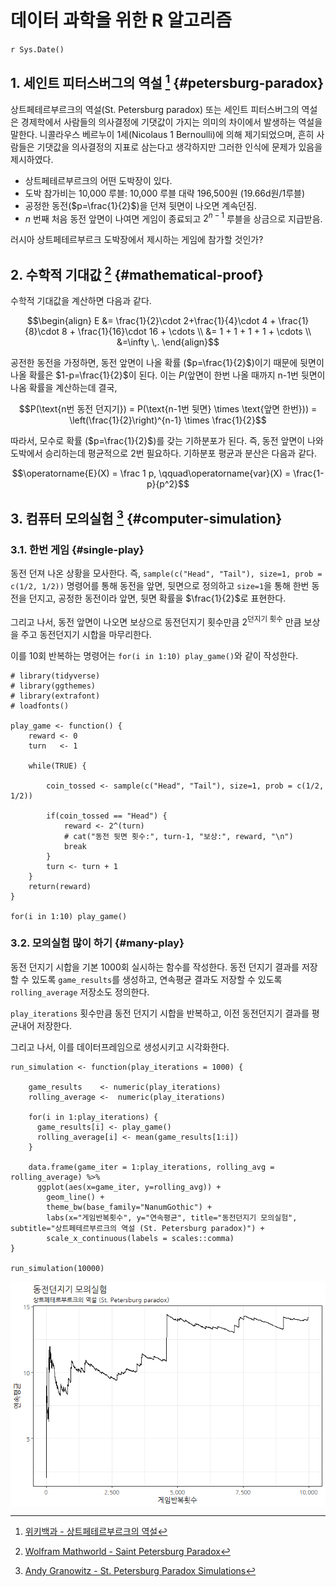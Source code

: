 # 데이터 과학을 위한 R 알고리즘
`r Sys.Date()`  



## 1. 세인트 피터스버그의 역설 [^wiki-petersburg] {#petersburg-paradox}

[^wiki-petersburg]: [위키백과 - 상트페테르부르크의 역설](https://ko.wikipedia.org/wiki/%EC%83%81%ED%8A%B8%ED%8E%98%ED%85%8C%EB%A5%B4%EB%B6%80%EB%A5%B4%ED%81%AC%EC%9D%98_%EC%97%AD%EC%84%A4)

상트페테르부르크의 역설(St. Petersburg paradox) 또는 세인트 피터스버그의 역설은 
경제학에서 사람들의 의사결정에 기댓값이 가지는 의미의 차이에서 발생하는 역설을 말한다. 
니콜라우스 베르누이 1세(Nicolaus 1 Bernoulli)에 의해 제기되었으며, 
흔히 사람들은 기댓값을 의사결정의 지표로 삼는다고 생각하지만 그러한 인식에 문제가 있음을 제시하였다.

- 상트페테르부르크의 어떤 도박장이 있다.
- 도박 참가비는 10,000 루블: 10,000 루블 대략 196,500원 (19.66d원/1루블)
- 공정한 동전($p=\frac{1}{2}$)을 던져 뒷면이 나오면 계속던짐.
- $n$ 번째 처음 동전 앞면이 나여면 게임이 종료되고 $2^{n-1}$ 루블을 상금으로 지급받음.

러시아 상트페테르부르크 도박장에서 제시하는 게임에 참가할 것인가?

## 2. 수학적 기대값 [^wolfram-petersburg-paradox] {#mathematical-proof}

[^wolfram-petersburg-paradox]: [Wolfram Mathworld - Saint Petersburg Paradox](http://mathworld.wolfram.com/SaintPetersburgParadox.html)

수학적 기대값을 계산하면 다음과 같다.

$$\begin{align}
    E &= \frac{1}{2}\cdot 2+\frac{1}{4}\cdot 4 + \frac{1}{8}\cdot 8 + \frac{1}{16}\cdot 16 + \cdots \\
      &= 1 + 1 + 1 + 1 + \cdots \\
      &=\infty \,. \end{align}$$

공전한 동전을 가정하면, 동전 앞면이 나올 확률 ($p=\frac{1}{2}$)이기 때문에 뒷면이 나올 확률은 $1-p=\frac{1}{2}$이 된다.
이는 $P(\text{앞면이 한번 나올 때까지 n-1번 뒷면이 나옴}$ 확률을 계산하는데 결국,

$$P(\text{n번 동전 던지기}) = P(\text{n-1번 뒷면} \times \text{앞면 한번})) = \left(\frac{1}{2}\right)^{n-1} \times \frac{1}{2}$$  

따라서, 모수로 확률 ($p=\frac{1}{2}$)를 갖는 기하분포가 된다. 즉, 동전 앞면이 나와 도박에서 승리하는데 평균적으로 2번 필요하다.
기하분포 평균과 분산은 다음과 같다.

$$\operatorname{E}(X) = \frac 1 p, \qquad\operatorname{var}(X) = \frac{1-p}{p^2}$$

## 3. 컴퓨터 모의실험 [^saint-petersburg-simulation] {#computer-simulation}

[^saint-petersburg-simulation]: [Andy Granowitz - St. Petersburg Paradox Simulations](http://www.andygranowitz.com/2015/01/12/r-code-simulation-st-petersburg-paradox.html)

### 3.1. 한번 게임 {#single-play}

동전 던져 나온 상황을 모사한다.
즉, `sample(c("Head", "Tail"), size=1, prob = c(1/2, 1/2))` 명령어를 통해
동전을 앞면, 뒷면으로 정의하고 `size=1`을 통해 한번 동전을 던지고, 공정한 동전이라 앞면, 뒷면 확률을 $\frac{1}{2}$로 표현한다.

그리고 나서, 동전 앞면이 나오면 보상으로 동전던지기 횟수만큼 $2^{\text{던지기 횟수}}$ 만큼 보상을 주고 동전던지기 시합을 마무리한다.

이를 10회 반복하는 명령어는 `for(i in 1:10) play_game()`와 같이 작성한다.


~~~{.r}
# library(tidyverse)
# library(ggthemes)
# library(extrafont)
# loadfonts()

play_game <- function() {
    reward <- 0
    turn   <- 1
    
    while(TRUE) {
        
        coin_tossed <- sample(c("Head", "Tail"), size=1, prob = c(1/2, 1/2))
        
        if(coin_tossed == "Head") {
            reward <- 2^(turn)
            # cat("동전 뒷면 횟수:", turn-1, "보상:", reward, "\n")
            break
        }
        turn <- turn + 1
    }
    return(reward)
}

for(i in 1:10) play_game()
~~~

### 3.2. 모의실험 많이 하기 {#many-play}

동전 던지기 시합을 기본 1000회 실시하는 함수를 작성한다.
동전 던지기 결과를 저장할 수 있도록 `game_results`를 생성하고,
연속평균 결과도 저장할 수 있도록 `rolling_average` 저장소도 정의한다.

`play_iterations` 횟수만큼 동전 던지기 시합을 반복하고,
이전 동전던지기 결과를 평균내어 저장한다.

그리고 나서, 이를 데이터프레임으로 생성시키고 시각화한다.


~~~{.r}
run_simulation <- function(play_iterations = 1000) {
    
    game_results    <- numeric(play_iterations)
    rolling_average <-  numeric(play_iterations)
    
    for(i in 1:play_iterations) {
      game_results[i] <- play_game()
      rolling_average[i] <- mean(game_results[1:i])
    }
    
    data.frame(game_iter = 1:play_iterations, rolling_avg = rolling_average) %>% 
      ggplot(aes(x=game_iter, y=rolling_avg)) +
        geom_line() +
        theme_bw(base_family="NanumGothic") +
        labs(x="게임반복횟수", y="연속평균", title="동전던지기 모의실험", subtitle="상트페테르부르크의 역설 (St. Petersburg paradox)") +
        scale_x_continuous(labels = scales::comma)
}

run_simulation(10000)
~~~

<img src="fig/many-play-1.png" style="display: block; margin: auto;" />

